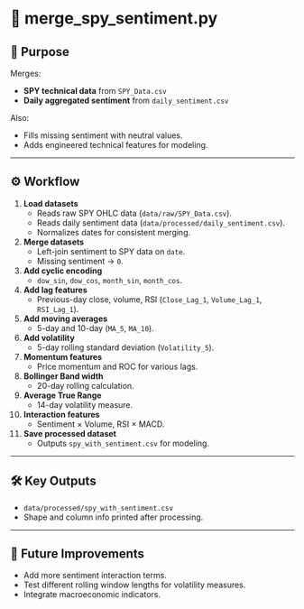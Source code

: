 # 🔗 merge_spy_sentiment.py

## 📌 Purpose
Merges:
- **SPY technical data** from `SPY_Data.csv`
- **Daily aggregated sentiment** from `daily_sentiment.csv`

Also:
- Fills missing sentiment with neutral values.
- Adds engineered technical features for modeling.

---

## ⚙️ Workflow
1. **Load datasets**
   - Reads raw SPY OHLC data (`data/raw/SPY_Data.csv`).
   - Reads daily sentiment data (`data/processed/daily_sentiment.csv`).
   - Normalizes dates for consistent merging.
2. **Merge datasets**
   - Left-join sentiment to SPY data on `date`.
   - Missing sentiment → `0`.
3. **Add cyclic encoding**
   - `dow_sin`, `dow_cos`, `month_sin`, `month_cos`.
4. **Add lag features**
   - Previous-day close, volume, RSI (`Close_Lag_1`, `Volume_Lag_1`, `RSI_Lag_1`).
5. **Add moving averages**
   - 5-day and 10-day (`MA_5`, `MA_10`).
6. **Add volatility**
   - 5-day rolling standard deviation (`Volatility_5`).
7. **Momentum features**
   - Price momentum and ROC for various lags.
8. **Bollinger Band width**
   - 20-day rolling calculation.
9. **Average True Range**
   - 14-day volatility measure.
10. **Interaction features**
    - Sentiment × Volume, RSI × MACD.
11. **Save processed dataset**
    - Outputs `spy_with_sentiment.csv` for modeling.

---

## 🛠 Key Outputs
- `data/processed/spy_with_sentiment.csv`
- Shape and column info printed after processing.

---

## 🔮 Future Improvements
- Add more sentiment interaction terms.
- Test different rolling window lengths for volatility measures.
- Integrate macroeconomic indicators.
